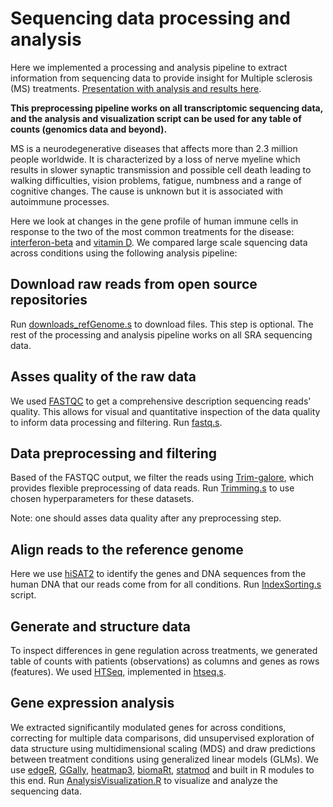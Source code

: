 # Sequencing data processing and analysis

Here we implemented a processing and analysis pipeline to extract information from sequencing data to provide insight for Multiple sclerosis (MS) treatments. [Presentation with analysis and results here](SequencingDataAnalysis.pdf).

**This preprocessing pipeline works on all transcriptomic sequencing data, and the analysis and visualization script can be used for any table of counts (genomics data and beyond).**

MS is a neurodegenerative diseases that affects more than 2.3 million people worldwide. It is characterized by a loss of nerve myeline which results in slower synaptic transmission and possible cell death leading to walking difficulties, vision problems, fatigue, numbness and a range of cognitive changes. The cause is unknown but it is associated with autoimmune processes.

Here we look at changes in the gene profile of human immune cells in response to the two of the most common treatments for the disease: [interferon-beta](https://www.ncbi.nlm.nih.gov/bioproject/?term=PRJNA258216) and [vitamin D](https://www.ncbi.nlm.nih.gov/bioproject/?term=PRJNA285092). We compared large scale squencing data across conditions using the following analysis pipeline:

## Download raw reads from open source repositories
Run [downloads_refGenome.s](downloads_refGenome.s) to download files. This step is optional. The rest of the processing and analysis pipeline works on all SRA sequencing data.

## Asses quality of the raw data
We used [FASTQC](https://www.bioinformatics.babraham.ac.uk/projects/fastqc/) to get a comprehensive description sequencing reads' quality. This allows for visual and quantitative inspection of the data quality to inform data processing and filtering. Run [fastq.s](fastq.s).

## Data preprocessing and filtering
Based of the FASTQC output, we filter the reads using [Trim-galore](https://www.bioinformatics.babraham.ac.uk/projects/trim_galore/), which provides flexible preprocessing of data reads. Run [Trimming.s](Trimming.s) to use chosen hyperparameters for these datasets.

Note: one should asses data quality after any preprocessing step.

## Align reads to the reference genome
Here we use [hiSAT2](http://daehwankimlab.github.io/hisat2/) to identify the genes and DNA sequences from the human DNA that our reads come from for all conditions. Run [IndexSorting.s](IndexSorting.s) script.

## Generate and structure data
To inspect differences in gene regulation across treatments, we generated table of counts with patients (observations) as columns and genes as rows (features). We used [HTSeq](https://htseq.readthedocs.io/en/release_0.11.1/count.html), implemented in [htseq.s](htseq.s).

## Gene expression analysis
We extracted significantily modulated genes for across conditions, correcting for multiple data comparisons, did unsupervised exploration of data structure using multidimensional scaling (MDS) and draw predictions between treatment conditions using generalized linear models (GLMs). We use [edgeR](https://bioconductor.org/packages/release/bioc/html/edgeR.html), [GGally](https://cran.r-project.org/web/packages/GGally/index.html), [heatmap3](https://www.rdocumentation.org/packages/heatmap3/versions/1.1.7/topics/heatmap3), [biomaRt](https://bioconductor.org/packages/release/bioc/html/biomaRt.html), [statmod](https://cran.r-project.org/web/packages/statmod/index.html) and built in R modules to this end. Run [AnalysisVisualization.R](AnalysisVisualization.R) to visualize and analyze the sequencing data.


